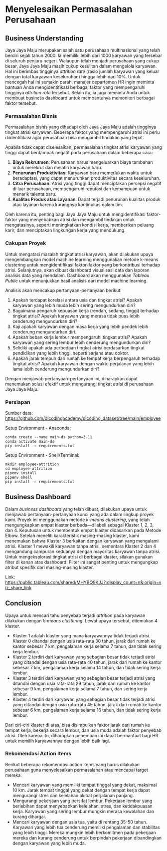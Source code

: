 # Menyelesaikan Permasalahan Perusahaan

## Business Understanding

Jaya Jaya Maju merupakan salah satu perusahaan multinasional yang telah berdiri sejak tahun 2000. Ia memiliki lebih dari 1000 karyawan yang tersebar di seluruh penjuru negeri. Walaupun telah menjadi perusahaan yang cukup besar, Jaya Jaya Maju masih cukup kesulitan dalam mengelola karyawan. Hal ini berimbas tingginya *attrition rate* (rasio jumlah karyawan yang keluar dengan total karyawan keseluruhan) hingga lebih dari 10%. Untuk mencegah hal ini semakin parah, manajer departemen HR ingin meminta bantuan Anda mengidentifikasi berbagai faktor yang mempengaruhi tingginya *attrition rate* tersebut. Selain itu, ia juga meminta Anda untuk membuat business dashboard untuk membantunya memonitori berbagai faktor tersebut.

### Permasalahan Bisnis

Permasalahan bisnis yang dihadapi oleh Jaya Jaya Maju adalah tingginya tingkat atrisi karyawan. Beberapa faktor yang mempengaruhi atrisi ini perlu diidentifikasi agar perusahaan bisa mengambil tindakan yang tepat.

Apabila tidak cepat diselesaikan, permasalahan tingkat atrisi karyawan yang tinggi dapat berdampak negatif pada perusahaan dalam beberapa cara:
1. **Biaya Rekrutmen**: Perusahaan harus mengeluarkan biaya tambahan untuk merekrut dan melatih karyawan baru.
2. **Penurunan Produktivitas**: Karyawan baru memerlukan waktu untuk beradaptasi, yang dapat menurunkan produktivitas secara keseluruhan.
3. **Citra Perusahaan**: Atrisi yang tinggi dapat menciptakan persepsi negatif di luar perusahaan, mempengaruhi reputasi dan kemampuan untuk menarik talenta baru.
4. **Kualitas Produk atau Layanan**: Dapat terjadi penurunan kualitas produk atau layanan karena kurangnya kontinuitas dalam tim.

Oleh karena itu, penting bagi Jaya Jaya Maju untuk mengidentifikasi faktor-faktor yang menyebabkan atrisi dan mengambil tindakan untuk mengatasinya, seperti meningkatkan kondisi kerja, memberikan peluang karir, dan menciptakan lingkungan kerja yang mendukung.

### Cakupan Proyek

Untuk mengatasi masalah tingkat atrisi karyawan, akan dilakukan upaya mengembangkan model machine learning menggunakan metode k-means clustering untuk mengidentifikasi faktor-faktor yang berkontribusi terhadap atrisi. Selanjutnya, akan dibuat dashboard visualisasi data dan laporan analisis data yang mendalam. Dashboard akan menggunakan *Tableau Public* untuk menunjukkan hasil analisis dari model machine learning.

Analisis akan mencakup pertanyaan-pertanyaan berikut:
1. Apakah terdapat korelasi antara usia dan tingkat atrisi? Apakah karyawan yang lebih muda lebih sering mengundurkan diri?
2. Bagaimana pengaruh kepuasan kerja (rendah, sedang, tinggi) terhadap tingkat atrisi? Apakah karyawan yang merasa tidak puas lebih cenderung mengundurkan diri?
3. Kaji apakah karyawan dengan masa kerja yang lebih pendek lebih cenderung mengundurkan diri.
4. Apakah beban kerja lembur mempengaruhi tingkat atrisi? Apakah karyawan yang sering lembur lebih cenderung mengundurkan diri?
5. Selidiki apakah ada perbedaan tingkat atrisi berdasarkan tingkat pendidikan yang lebih tinggi, seperti sarjana atau doktor.
6. Apakah jarak tempuh dari rumah ke tempat kerja berpengaruh terhadap tingkat atrisi? Apakah karyawan dengan waktu perjalanan yang lebih lama lebih cenderung mengundurkan diri?

Dengan menjawab pertanyaan-pertanyaan ini, diharapkan dapat menemukan solusi efektif untuk mengurangi tingkat atrisi di perusahaan Jaya Jaya Maju.

### Persiapan

Sumber data: https://github.com/dicodingacademy/dicoding_dataset/tree/main/employee

Setup Environment - Anaconda:
```
conda create --name main-ds python=3.11
conda activate main-ds
pip install -r requirements.txt
```

Setup Environment - Shell/Terminal:
```
mkdir employee-attrition
cd employee-attrition
pipenv install
pipenv shell
pip install -r requirements.txt
```

## Business Dashboard

Dalam *business dashboard* yang telah dibuat, dilakukan upaya untuk menjawab pertanyaan-pertanyaan kunci yang ada dalam lingkup proyek kami. Proyek ini menggunakan metode *k-means clustering*, yang telah mengungkapkan empat klaster berbeda—dilabeli sebagai Klaster 1, 2, 3, dan 4. Keputusan untuk membentuk empat klaster didasarkan pada Metode Elbow. Setelah meneliti karakteristik masing-masing klaster, kami menemukan bahwa Klaster 3 berkaitan dengan karyawan yang mengalami atrisi. Klaster 1 mewakili karyawan tanpa atrisi, sementara Klaster 2 dan 4 mengandung campuran keduanya dengan mayoritas karyawan tanpa atrisi. Untuk mengeksplorasi tingkat atrisi di berbagai klaster, silakan gunakan filter di kanan atas dashboard. Filter ini sangat penting untuk mengungkap atribut spesifik dari masing-masing klaster.

Link: https://public.tableau.com/shared/MHYBQ9KJJ?:display_count=n&:origin=viz_share_link

## Conclusion

Upaya untuk mencari tahu penyebab terjadi *attrition* pada karyawan dilakukan dengan *k-means clustering*. Lewat upaya tersebut, ditemukan 4 klaster. 
- Klaster 1 adalah klaster yang mana karyawannya tidak terjadi atrisi. Klaster 0 ditandai dengan usia rata-rata 30 tahun, jarak dari rumah ke kantor sebesar 7 km, pengalaman kerja selama 7 tahun, dan tidak sering kerja lembur.
- Klaster 2 terdiri dari karyawan yang sebagian besar tidak terjadi atrisi yang ditandai dengan usia rata-rata 40 tahun, jarak dari rumah ke kantor sebesar 7 km, pengalaman kerja selama 14 tahun, dan tidak sering kerja lembur.
- Klaster 3 terdiri dari karyawan yang sebagian besar terjadi atrisi yang ditandai dengan usia rata-rata 29 tahun, jarak dari rumah ke kantor sebesar 9 km, pengalaman kerja selama 7 tahun, dan sering kerja lembur.
- Klaster 4 terdiri dari karyawan yang sebagian besar tidak terjadi atrisi yang ditandai dengan usia rata-rata 45 tahun, jarak dari rumah ke kantor sebesar 6 km, pengalaman kerja selama 16 tahun, dan tidak sering kerja lembur.

Dari ciri-ciri klaster di atas, bisa disimpulkan faktor jarak dari rumah ke tempat kerja, bekerja secara lembur, dan usia muda adalah faktor penyebab atrisi. Oleh karena itu, diharapkan penemuan ini dapat bermanfaat bagi HR untuk memilih karyawannya dengan lebih baik lagi.

### Rekomendasi Action Items

Berikut beberapa rekomendasi action items yang harus dilakukan perusahaan guna menyelesaikan permasalahan atau mencapai target mereka.

- Mencari karyawan yang memiliki tempat tinggal yang dekat, maksimal 10 km. Jarak tempat tinggal yang dekat dengan tempat kerja dapat mengurangi stres dan kelelahan akibat perjalanan panjang.
- Mengurangi pekerjaan yang bersifat lembur. Pekerjaan lembur yang berlebihan dapat menyebabkan kelelahan, stres, dan ketidakpuasan kerja. Karyawan yang sering lembur mungkin merasa kewalahan dan kurang dihargai.
- Mencari karyawan dengan usia tua, yaitu di rentang 35-50 tahun. Karyawan yang lebih tua cenderung memiliki pengalaman dan stabilitas yang lebih tinggi. Mereka mungkin lebih berkomitmen pada pekerjaan mereka dan kurang cenderung untuk berpindah pekerjaan dibandingkan dengan karyawan yang lebih muda.
